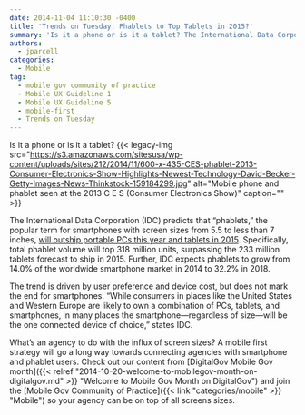 ```yaml
---
date: 2014-11-04 11:10:30 -0400
title: 'Trends on Tuesday: Phablets to Top Tablets in 2015?'
summary: 'Is it a phone or is it a tablet? The International Data Corporation (IDC) predicts that &#8220;phablets,&#8221; the popular term for smartphones with screen sizes from 5.5 to less than 7 inches, will outship portable PCs this year and tablets in 2015. Specifically, total phablet volume will top 318 million units, surpassing the 233 million'
authors:
  - jparcell
categories:
  - Mobile
tag:
  - mobile gov community of practice
  - Mobile UX Guideline 1
  - Mobile UX Guideline 5
  - mobile-first
  - Trends on Tuesday
---
```


Is it a phone or is it a tablet? {{< legacy-img src="https://s3.amazonaws.com/sitesusa/wp-content/uploads/sites/212/2014/11/600-x-435-CES-phablet-2013-Consumer-Electronics-Show-Highlights-Newest-Technology-David-Becker-Getty-Images-News-Thinkstock-159184299.jpg" alt="Mobile phone and phablet seen at the 2013 C E S (Consumer Electronics Show)" caption="" >}} 

The International Data Corporation (IDC) predicts that &#8220;phablets,&#8221; the popular term for smartphones with screen sizes from 5.5 to less than 7 inches, [will outship portable PCs this year and tablets in 2015](http://www.idc.com/getdoc.jsp?containerId=prUS25077914). Specifically, total phablet volume will top 318 million units, surpassing the 233 million tablets forecast to ship in 2015. Further, IDC expects phablets to grow from 14.0% of the worldwide smartphone market in 2014 to 32.2% in 2018.

The trend is driven by user preference and device cost, but does not mark the end for smartphones. &#8220;While consumers in places like the United States and Western Europe are likely to own a combination of PCs, tablets, and smartphones, in many places the smartphone—regardless of size—will be the one connected device of choice,&#8221; states IDC.

What&#8217;s an agency to do with the influx of screen sizes? A mobile first strategy will go a long way towards connecting agencies with smartphone and phablet users. Check out our content from [DigitalGov Mobile Gov month]({{< relref "2014-10-20-welcome-to-mobilegov-month-on-digitalgov.md" >}} "Welcome to Mobile Gov Month on DigitalGov") and join the [Mobile Gov Community of Practice]({{< link "categories/mobile" >}} "Mobile") so your agency can be on top of all screens sizes.
